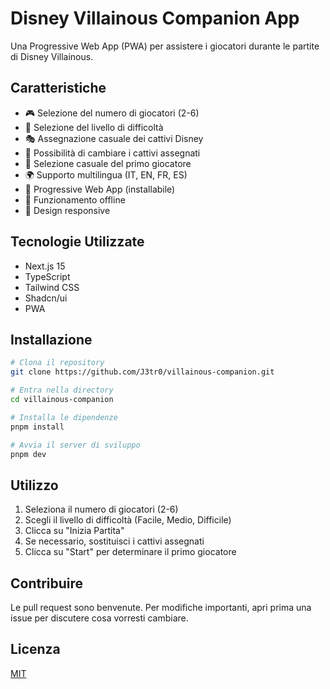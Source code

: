 # Disney Villainous Companion App

Una Progressive Web App (PWA) per assistere i giocatori durante le partite di Disney Villainous.

## Caratteristiche

- 🎮 Selezione del numero di giocatori (2-6)
- 🎯 Selezione del livello di difficoltà
- 🎭 Assegnazione casuale dei cattivi Disney
- 🔄 Possibilità di cambiare i cattivi assegnati
- 🎲 Selezione casuale del primo giocatore
- 🌍 Supporto multilingua (IT, EN, FR, ES)
- 📱 Progressive Web App (installabile)
- 📴 Funzionamento offline
- 📱 Design responsive

## Tecnologie Utilizzate

- Next.js 15
- TypeScript
- Tailwind CSS
- Shadcn/ui
- PWA

## Installazione

```bash
# Clona il repository
git clone https://github.com/J3tr0/villainous-companion.git

# Entra nella directory
cd villainous-companion

# Installa le dipendenze
pnpm install

# Avvia il server di sviluppo
pnpm dev
```

## Utilizzo

1. Seleziona il numero di giocatori (2-6)
2. Scegli il livello di difficoltà (Facile, Medio, Difficile)
3. Clicca su "Inizia Partita"
4. Se necessario, sostituisci i cattivi assegnati
5. Clicca su "Start" per determinare il primo giocatore

## Contribuire

Le pull request sono benvenute. Per modifiche importanti, apri prima una issue per discutere cosa vorresti cambiare.

## Licenza

[MIT](https://choosealicense.com/licenses/mit/)
